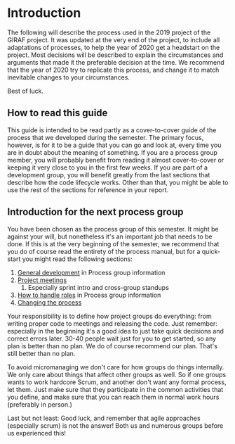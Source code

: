 # Introduction
The following will describe the process used in the 2019 project of the GIRAF project.
It was updated at the very end of the project, to include all adaptations of processes, to help the year of 2020 get a headstart on the project.
Most decisions will be described to explain the circumstances and arguments that made it the preferable decision at the time.
We recommend that the year of 2020 try to replicate this process, and change it to match inevitable changes to your circumstances.

Best of luck.

## How to read this guide
This guide is intended to be read partly as a cover-to-cover guide of the process that we developed during the semester.
The primary focus, however, is for it to be a guide that you can go and look at, every time you are in doubt about the meaning of something.
If you are a process group member, you will probably benefit from reading it almost cover-to-cover or keeping it very close to you in the first few weeks.
If you are part of a development group, you will benefit greatly from the last sections that describe how the code lifecycle works.
Other than that, you might be able to use the rest of the sections for reference in your report.

## Introduction for the next process group
You have been chosen as the process group of this semester. It might be against your will, but nonetheless it's an important job that needs to be done.
If this is at the very beginning of the semester, we recommend that you do of course read the entirety of the process manual, but for a quick-start you might read the following sections:

1. [General development](process_group_information.md#general-development) in Process group information
2. [Project meetings](project_meetings.md#project-meetings)
    1. Especially sprint intro and cross-group standups
3. [How to handle roles](process_group_information.md#how-to-handle-roles) in Process group information
4. [Changing the process](changing_the_process.md)

Your responsibility is to define how project groups do everything: from writing proper code to meetings and releasing the code.
Just remember: especially in the beginning it's a good idea to just take quick decisions and correct errors later. 30-40 people wait just for you to get started, so any plan is better than no plan.
We do of course recommend our plan. That's still better than no plan.

To avoid micromanaging we don't care for how groups do things internally.
We only care about things that affect other groups as well.
So if one groups wants to work hardcore Scrum, and another don't want any formal process, let them.
Just make sure that they participate in the common activities that you define, and make sure that you can reach them in normal work hours (preferably in person.)

Last but not least: Good luck, and remember that agile approaches (especially scrum) is not the answer! Both us and numerous groups before us experienced this!
